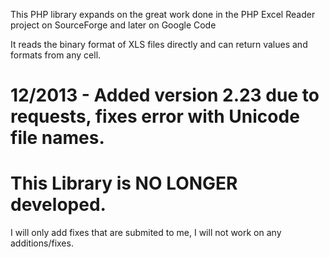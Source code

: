 This PHP library expands on the great work done in the PHP Excel Reader project on SourceForge and later on Google Code

It reads the binary format of XLS files directly and can return values and formats from any cell.

# 12/2013 - Added version 2.23 due to requests, fixes error with Unicode file names. #

# This Library is NO LONGER developed. #

I will only add fixes that are submited to me, I will not work on any additions/fixes.
